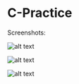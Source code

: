 # C-Practice

Screenshots:

![alt text](https://s32.postimg.org/esq2yu16t/image.png)

![alt text](https://s32.postimg.org/wmm8130yd/image.png)

![alt text](https://s32.postimg.org/4l67trm45/image.png)
